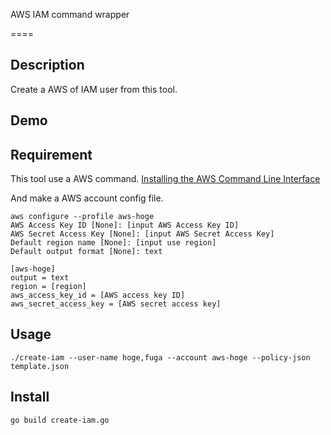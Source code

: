 AWS IAM command wrapper

====

## Description

Create a AWS of IAM user from this tool.

## Demo

## Requirement

This tool use a AWS command.
[Installing the AWS Command Line Interface](http://docs.aws.amazon.com/cli/latest/userguide/installing.html)

And make a AWS account config file.
```
aws configure --profile aws-hoge
AWS Access Key ID [None]: [input AWS Access Key ID]
AWS Secret Access Key [None]: [input AWS Secret Access Key]
Default region name [None]: [input use region]
Default output format [None]: text
```
```
[aws-hoge]
output = text
region = [region]
aws_access_key_id = [AWS access key ID]
aws_secret_access_key = [AWS secret access key]
```

## Usage
`./create-iam --user-name hoge,fuga --account aws-hoge --policy-json template.json`

## Install
`go build create-iam.go`
